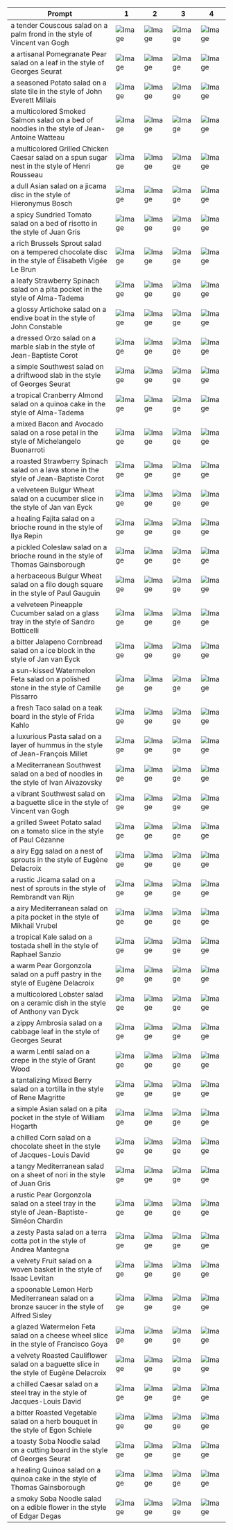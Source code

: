 | Prompt | 1 | 2 | 3 | 4 |
|-|-|-|-|-|
| a tender Couscous salad on a palm frond in the style of Vincent van Gogh | ![Image](https://salad-benchmark-public-assets.s3.us-east-2.amazonaws.com/sdxl/e5e5aa89-97cd-46f3-96d5-75ec6aebe822-0.jpg) | ![Image](https://salad-benchmark-public-assets.s3.us-east-2.amazonaws.com/sdxl/e5e5aa89-97cd-46f3-96d5-75ec6aebe822-1.jpg) | ![Image](https://salad-benchmark-public-assets.s3.us-east-2.amazonaws.com/sdxl/e5e5aa89-97cd-46f3-96d5-75ec6aebe822-2.jpg) | ![Image](https://salad-benchmark-public-assets.s3.us-east-2.amazonaws.com/sdxl/e5e5aa89-97cd-46f3-96d5-75ec6aebe822-3.jpg) |
| a artisanal Pomegranate Pear salad on a leaf in the style of Georges Seurat | ![Image](https://salad-benchmark-public-assets.s3.us-east-2.amazonaws.com/sdxl/eb1c80ba-74a8-4068-b095-10df4c696fdd-0.jpg) | ![Image](https://salad-benchmark-public-assets.s3.us-east-2.amazonaws.com/sdxl/eb1c80ba-74a8-4068-b095-10df4c696fdd-1.jpg) | ![Image](https://salad-benchmark-public-assets.s3.us-east-2.amazonaws.com/sdxl/eb1c80ba-74a8-4068-b095-10df4c696fdd-2.jpg) | ![Image](https://salad-benchmark-public-assets.s3.us-east-2.amazonaws.com/sdxl/eb1c80ba-74a8-4068-b095-10df4c696fdd-3.jpg) |
| a seasoned Potato salad on a slate tile in the style of John Everett Millais | ![Image](https://salad-benchmark-public-assets.s3.us-east-2.amazonaws.com/sdxl/13ef1e6c-1bdb-4af4-8192-594a5e89ea23-0.jpg) | ![Image](https://salad-benchmark-public-assets.s3.us-east-2.amazonaws.com/sdxl/13ef1e6c-1bdb-4af4-8192-594a5e89ea23-1.jpg) | ![Image](https://salad-benchmark-public-assets.s3.us-east-2.amazonaws.com/sdxl/13ef1e6c-1bdb-4af4-8192-594a5e89ea23-2.jpg) | ![Image](https://salad-benchmark-public-assets.s3.us-east-2.amazonaws.com/sdxl/13ef1e6c-1bdb-4af4-8192-594a5e89ea23-3.jpg) |
| a multicolored Smoked Salmon salad on a bed of noodles in the style of Jean-Antoine Watteau | ![Image](https://salad-benchmark-public-assets.s3.us-east-2.amazonaws.com/sdxl/a39aac96-f457-409c-b78d-2630310edb74-0.jpg) | ![Image](https://salad-benchmark-public-assets.s3.us-east-2.amazonaws.com/sdxl/a39aac96-f457-409c-b78d-2630310edb74-1.jpg) | ![Image](https://salad-benchmark-public-assets.s3.us-east-2.amazonaws.com/sdxl/a39aac96-f457-409c-b78d-2630310edb74-2.jpg) | ![Image](https://salad-benchmark-public-assets.s3.us-east-2.amazonaws.com/sdxl/a39aac96-f457-409c-b78d-2630310edb74-3.jpg) |
| a multicolored Grilled Chicken Caesar salad on a spun sugar nest in the style of Henri Rousseau | ![Image](https://salad-benchmark-public-assets.s3.us-east-2.amazonaws.com/sdxl/39fd60f1-748b-4472-80e4-ec1261670e06-0.jpg) | ![Image](https://salad-benchmark-public-assets.s3.us-east-2.amazonaws.com/sdxl/39fd60f1-748b-4472-80e4-ec1261670e06-1.jpg) | ![Image](https://salad-benchmark-public-assets.s3.us-east-2.amazonaws.com/sdxl/39fd60f1-748b-4472-80e4-ec1261670e06-2.jpg) | ![Image](https://salad-benchmark-public-assets.s3.us-east-2.amazonaws.com/sdxl/39fd60f1-748b-4472-80e4-ec1261670e06-3.jpg) |
| a dull Asian salad on a jicama disc in the style of Hieronymus Bosch | ![Image](https://salad-benchmark-public-assets.s3.us-east-2.amazonaws.com/sdxl/15ba2630-a69a-4729-a7ea-fc033cba4ef4-0.jpg) | ![Image](https://salad-benchmark-public-assets.s3.us-east-2.amazonaws.com/sdxl/15ba2630-a69a-4729-a7ea-fc033cba4ef4-1.jpg) | ![Image](https://salad-benchmark-public-assets.s3.us-east-2.amazonaws.com/sdxl/15ba2630-a69a-4729-a7ea-fc033cba4ef4-2.jpg) | ![Image](https://salad-benchmark-public-assets.s3.us-east-2.amazonaws.com/sdxl/15ba2630-a69a-4729-a7ea-fc033cba4ef4-3.jpg) |
| a spicy Sundried Tomato salad on a bed of risotto in the style of Juan Gris | ![Image](https://salad-benchmark-public-assets.s3.us-east-2.amazonaws.com/sdxl/aec4be1b-d1b3-4ad2-9bff-e61765009e37-0.jpg) | ![Image](https://salad-benchmark-public-assets.s3.us-east-2.amazonaws.com/sdxl/aec4be1b-d1b3-4ad2-9bff-e61765009e37-1.jpg) | ![Image](https://salad-benchmark-public-assets.s3.us-east-2.amazonaws.com/sdxl/aec4be1b-d1b3-4ad2-9bff-e61765009e37-2.jpg) | ![Image](https://salad-benchmark-public-assets.s3.us-east-2.amazonaws.com/sdxl/aec4be1b-d1b3-4ad2-9bff-e61765009e37-3.jpg) |
| a rich Brussels Sprout salad on a tempered chocolate disc in the style of Élisabeth Vigée Le Brun | ![Image](https://salad-benchmark-public-assets.s3.us-east-2.amazonaws.com/sdxl/b018eff1-1459-4d73-aac7-ba2a1de796fd-0.jpg) | ![Image](https://salad-benchmark-public-assets.s3.us-east-2.amazonaws.com/sdxl/b018eff1-1459-4d73-aac7-ba2a1de796fd-1.jpg) | ![Image](https://salad-benchmark-public-assets.s3.us-east-2.amazonaws.com/sdxl/b018eff1-1459-4d73-aac7-ba2a1de796fd-2.jpg) | ![Image](https://salad-benchmark-public-assets.s3.us-east-2.amazonaws.com/sdxl/b018eff1-1459-4d73-aac7-ba2a1de796fd-3.jpg) |
| a leafy Strawberry Spinach salad on a pita pocket in the style of Alma-Tadema | ![Image](https://salad-benchmark-public-assets.s3.us-east-2.amazonaws.com/sdxl/f0a3278b-71c4-472d-bad3-9b712b4291b5-0.jpg) | ![Image](https://salad-benchmark-public-assets.s3.us-east-2.amazonaws.com/sdxl/f0a3278b-71c4-472d-bad3-9b712b4291b5-1.jpg) | ![Image](https://salad-benchmark-public-assets.s3.us-east-2.amazonaws.com/sdxl/f0a3278b-71c4-472d-bad3-9b712b4291b5-2.jpg) | ![Image](https://salad-benchmark-public-assets.s3.us-east-2.amazonaws.com/sdxl/f0a3278b-71c4-472d-bad3-9b712b4291b5-3.jpg) |
| a glossy Artichoke salad on a endive boat in the style of John Constable | ![Image](https://salad-benchmark-public-assets.s3.us-east-2.amazonaws.com/sdxl/58607240-2407-4e62-8794-c1af8cf5e6b4-0.jpg) | ![Image](https://salad-benchmark-public-assets.s3.us-east-2.amazonaws.com/sdxl/58607240-2407-4e62-8794-c1af8cf5e6b4-1.jpg) | ![Image](https://salad-benchmark-public-assets.s3.us-east-2.amazonaws.com/sdxl/58607240-2407-4e62-8794-c1af8cf5e6b4-2.jpg) | ![Image](https://salad-benchmark-public-assets.s3.us-east-2.amazonaws.com/sdxl/58607240-2407-4e62-8794-c1af8cf5e6b4-3.jpg) |
| a dressed Orzo salad on a marble slab in the style of Jean-Baptiste Corot | ![Image](https://salad-benchmark-public-assets.s3.us-east-2.amazonaws.com/sdxl/024531e2-1c95-4dfc-af39-aeecadd3164b-0.jpg) | ![Image](https://salad-benchmark-public-assets.s3.us-east-2.amazonaws.com/sdxl/024531e2-1c95-4dfc-af39-aeecadd3164b-1.jpg) | ![Image](https://salad-benchmark-public-assets.s3.us-east-2.amazonaws.com/sdxl/024531e2-1c95-4dfc-af39-aeecadd3164b-2.jpg) | ![Image](https://salad-benchmark-public-assets.s3.us-east-2.amazonaws.com/sdxl/024531e2-1c95-4dfc-af39-aeecadd3164b-3.jpg) |
| a simple Southwest salad on a driftwood slab in the style of Georges Seurat | ![Image](https://salad-benchmark-public-assets.s3.us-east-2.amazonaws.com/sdxl/6036fa7b-33fd-4c74-8ea6-cc3faf131c32-0.jpg) | ![Image](https://salad-benchmark-public-assets.s3.us-east-2.amazonaws.com/sdxl/6036fa7b-33fd-4c74-8ea6-cc3faf131c32-1.jpg) | ![Image](https://salad-benchmark-public-assets.s3.us-east-2.amazonaws.com/sdxl/6036fa7b-33fd-4c74-8ea6-cc3faf131c32-2.jpg) | ![Image](https://salad-benchmark-public-assets.s3.us-east-2.amazonaws.com/sdxl/6036fa7b-33fd-4c74-8ea6-cc3faf131c32-3.jpg) |
| a tropical Cranberry Almond salad on a quinoa cake in the style of Alma-Tadema | ![Image](https://salad-benchmark-public-assets.s3.us-east-2.amazonaws.com/sdxl/314eb84f-4f18-49e2-a3d1-671f8b350f49-0.jpg) | ![Image](https://salad-benchmark-public-assets.s3.us-east-2.amazonaws.com/sdxl/314eb84f-4f18-49e2-a3d1-671f8b350f49-1.jpg) | ![Image](https://salad-benchmark-public-assets.s3.us-east-2.amazonaws.com/sdxl/314eb84f-4f18-49e2-a3d1-671f8b350f49-2.jpg) | ![Image](https://salad-benchmark-public-assets.s3.us-east-2.amazonaws.com/sdxl/314eb84f-4f18-49e2-a3d1-671f8b350f49-3.jpg) |
| a mixed Bacon and Avocado salad on a rose petal in the style of Michelangelo Buonarroti | ![Image](https://salad-benchmark-public-assets.s3.us-east-2.amazonaws.com/sdxl/45d532fb-d102-4af0-aed6-7afa46a2f0e8-0.jpg) | ![Image](https://salad-benchmark-public-assets.s3.us-east-2.amazonaws.com/sdxl/45d532fb-d102-4af0-aed6-7afa46a2f0e8-1.jpg) | ![Image](https://salad-benchmark-public-assets.s3.us-east-2.amazonaws.com/sdxl/45d532fb-d102-4af0-aed6-7afa46a2f0e8-2.jpg) | ![Image](https://salad-benchmark-public-assets.s3.us-east-2.amazonaws.com/sdxl/45d532fb-d102-4af0-aed6-7afa46a2f0e8-3.jpg) |
| a roasted Strawberry Spinach salad on a lava stone in the style of Jean-Baptiste Corot | ![Image](https://salad-benchmark-public-assets.s3.us-east-2.amazonaws.com/sdxl/b16070af-ff1d-4edd-a961-82845f17c34b-0.jpg) | ![Image](https://salad-benchmark-public-assets.s3.us-east-2.amazonaws.com/sdxl/b16070af-ff1d-4edd-a961-82845f17c34b-1.jpg) | ![Image](https://salad-benchmark-public-assets.s3.us-east-2.amazonaws.com/sdxl/b16070af-ff1d-4edd-a961-82845f17c34b-2.jpg) | ![Image](https://salad-benchmark-public-assets.s3.us-east-2.amazonaws.com/sdxl/b16070af-ff1d-4edd-a961-82845f17c34b-3.jpg) |
| a velveteen Bulgur Wheat salad on a cucumber slice in the style of Jan van Eyck | ![Image](https://salad-benchmark-public-assets.s3.us-east-2.amazonaws.com/sdxl/4662584c-58af-4095-aaf3-73f04c2ef662-0.jpg) | ![Image](https://salad-benchmark-public-assets.s3.us-east-2.amazonaws.com/sdxl/4662584c-58af-4095-aaf3-73f04c2ef662-1.jpg) | ![Image](https://salad-benchmark-public-assets.s3.us-east-2.amazonaws.com/sdxl/4662584c-58af-4095-aaf3-73f04c2ef662-2.jpg) | ![Image](https://salad-benchmark-public-assets.s3.us-east-2.amazonaws.com/sdxl/4662584c-58af-4095-aaf3-73f04c2ef662-3.jpg) |
| a healing Fajita salad on a brioche round in the style of Ilya Repin | ![Image](https://salad-benchmark-public-assets.s3.us-east-2.amazonaws.com/sdxl/e5346e7f-8639-4c6c-92cf-33c3e54309bd-0.jpg) | ![Image](https://salad-benchmark-public-assets.s3.us-east-2.amazonaws.com/sdxl/e5346e7f-8639-4c6c-92cf-33c3e54309bd-1.jpg) | ![Image](https://salad-benchmark-public-assets.s3.us-east-2.amazonaws.com/sdxl/e5346e7f-8639-4c6c-92cf-33c3e54309bd-2.jpg) | ![Image](https://salad-benchmark-public-assets.s3.us-east-2.amazonaws.com/sdxl/e5346e7f-8639-4c6c-92cf-33c3e54309bd-3.jpg) |
| a pickled Coleslaw salad on a brioche round in the style of Thomas Gainsborough | ![Image](https://salad-benchmark-public-assets.s3.us-east-2.amazonaws.com/sdxl/d010bec4-3c71-4237-9a75-c87e51413b77-0.jpg) | ![Image](https://salad-benchmark-public-assets.s3.us-east-2.amazonaws.com/sdxl/d010bec4-3c71-4237-9a75-c87e51413b77-1.jpg) | ![Image](https://salad-benchmark-public-assets.s3.us-east-2.amazonaws.com/sdxl/d010bec4-3c71-4237-9a75-c87e51413b77-2.jpg) | ![Image](https://salad-benchmark-public-assets.s3.us-east-2.amazonaws.com/sdxl/d010bec4-3c71-4237-9a75-c87e51413b77-3.jpg) |
| a herbaceous Bulgur Wheat salad on a filo dough square in the style of Paul Gauguin | ![Image](https://salad-benchmark-public-assets.s3.us-east-2.amazonaws.com/sdxl/8696b0b9-307c-476d-ac54-1855248aff95-0.jpg) | ![Image](https://salad-benchmark-public-assets.s3.us-east-2.amazonaws.com/sdxl/8696b0b9-307c-476d-ac54-1855248aff95-1.jpg) | ![Image](https://salad-benchmark-public-assets.s3.us-east-2.amazonaws.com/sdxl/8696b0b9-307c-476d-ac54-1855248aff95-2.jpg) | ![Image](https://salad-benchmark-public-assets.s3.us-east-2.amazonaws.com/sdxl/8696b0b9-307c-476d-ac54-1855248aff95-3.jpg) |
| a velveteen Pineapple Cucumber salad on a glass tray in the style of Sandro Botticelli | ![Image](https://salad-benchmark-public-assets.s3.us-east-2.amazonaws.com/sdxl/0f192dc6-6f56-4975-a51d-e4ed2596f9d5-0.jpg) | ![Image](https://salad-benchmark-public-assets.s3.us-east-2.amazonaws.com/sdxl/0f192dc6-6f56-4975-a51d-e4ed2596f9d5-1.jpg) | ![Image](https://salad-benchmark-public-assets.s3.us-east-2.amazonaws.com/sdxl/0f192dc6-6f56-4975-a51d-e4ed2596f9d5-2.jpg) | ![Image](https://salad-benchmark-public-assets.s3.us-east-2.amazonaws.com/sdxl/0f192dc6-6f56-4975-a51d-e4ed2596f9d5-3.jpg) |
| a bitter Jalapeno Cornbread salad on a ice block in the style of Jan van Eyck | ![Image](https://salad-benchmark-public-assets.s3.us-east-2.amazonaws.com/sdxl/35bc340a-7fe4-4917-b994-3e9d734a1580-0.jpg) | ![Image](https://salad-benchmark-public-assets.s3.us-east-2.amazonaws.com/sdxl/35bc340a-7fe4-4917-b994-3e9d734a1580-1.jpg) | ![Image](https://salad-benchmark-public-assets.s3.us-east-2.amazonaws.com/sdxl/35bc340a-7fe4-4917-b994-3e9d734a1580-2.jpg) | ![Image](https://salad-benchmark-public-assets.s3.us-east-2.amazonaws.com/sdxl/35bc340a-7fe4-4917-b994-3e9d734a1580-3.jpg) |
| a sun-kissed Watermelon Feta salad on a polished stone in the style of Camille Pissarro | ![Image](https://salad-benchmark-public-assets.s3.us-east-2.amazonaws.com/sdxl/98b1ab50-e7eb-45e1-b93d-538c0176c68c-0.jpg) | ![Image](https://salad-benchmark-public-assets.s3.us-east-2.amazonaws.com/sdxl/98b1ab50-e7eb-45e1-b93d-538c0176c68c-1.jpg) | ![Image](https://salad-benchmark-public-assets.s3.us-east-2.amazonaws.com/sdxl/98b1ab50-e7eb-45e1-b93d-538c0176c68c-2.jpg) | ![Image](https://salad-benchmark-public-assets.s3.us-east-2.amazonaws.com/sdxl/98b1ab50-e7eb-45e1-b93d-538c0176c68c-3.jpg) |
| a fresh Taco salad on a teak board in the style of Frida Kahlo | ![Image](https://salad-benchmark-public-assets.s3.us-east-2.amazonaws.com/sdxl/d1422324-1cbf-4577-af0f-9f07417224cd-0.jpg) | ![Image](https://salad-benchmark-public-assets.s3.us-east-2.amazonaws.com/sdxl/d1422324-1cbf-4577-af0f-9f07417224cd-1.jpg) | ![Image](https://salad-benchmark-public-assets.s3.us-east-2.amazonaws.com/sdxl/d1422324-1cbf-4577-af0f-9f07417224cd-2.jpg) | ![Image](https://salad-benchmark-public-assets.s3.us-east-2.amazonaws.com/sdxl/d1422324-1cbf-4577-af0f-9f07417224cd-3.jpg) |
| a luxurious Pasta salad on a layer of hummus in the style of Jean-François Millet | ![Image](https://salad-benchmark-public-assets.s3.us-east-2.amazonaws.com/sdxl/34387efa-1e02-43cd-84d8-2d9b3036e8ff-0.jpg) | ![Image](https://salad-benchmark-public-assets.s3.us-east-2.amazonaws.com/sdxl/34387efa-1e02-43cd-84d8-2d9b3036e8ff-1.jpg) | ![Image](https://salad-benchmark-public-assets.s3.us-east-2.amazonaws.com/sdxl/34387efa-1e02-43cd-84d8-2d9b3036e8ff-2.jpg) | ![Image](https://salad-benchmark-public-assets.s3.us-east-2.amazonaws.com/sdxl/34387efa-1e02-43cd-84d8-2d9b3036e8ff-3.jpg) |
| a Mediterranean Southwest salad on a bed of noodles in the style of Ivan Aivazovsky | ![Image](https://salad-benchmark-public-assets.s3.us-east-2.amazonaws.com/sdxl/31e32128-92e5-4d38-84a2-b1b37f2a9571-0.jpg) | ![Image](https://salad-benchmark-public-assets.s3.us-east-2.amazonaws.com/sdxl/31e32128-92e5-4d38-84a2-b1b37f2a9571-1.jpg) | ![Image](https://salad-benchmark-public-assets.s3.us-east-2.amazonaws.com/sdxl/31e32128-92e5-4d38-84a2-b1b37f2a9571-2.jpg) | ![Image](https://salad-benchmark-public-assets.s3.us-east-2.amazonaws.com/sdxl/31e32128-92e5-4d38-84a2-b1b37f2a9571-3.jpg) |
| a vibrant Southwest salad on a baguette slice in the style of Vincent van Gogh | ![Image](https://salad-benchmark-public-assets.s3.us-east-2.amazonaws.com/sdxl/9c0e7ecc-31f2-4d0d-ad3e-37e0acda7c3d-0.jpg) | ![Image](https://salad-benchmark-public-assets.s3.us-east-2.amazonaws.com/sdxl/9c0e7ecc-31f2-4d0d-ad3e-37e0acda7c3d-1.jpg) | ![Image](https://salad-benchmark-public-assets.s3.us-east-2.amazonaws.com/sdxl/9c0e7ecc-31f2-4d0d-ad3e-37e0acda7c3d-2.jpg) | ![Image](https://salad-benchmark-public-assets.s3.us-east-2.amazonaws.com/sdxl/9c0e7ecc-31f2-4d0d-ad3e-37e0acda7c3d-3.jpg) |
| a grilled Sweet Potato salad on a tomato slice in the style of Paul Cézanne | ![Image](https://salad-benchmark-public-assets.s3.us-east-2.amazonaws.com/sdxl/cceae931-7926-4bdf-8bb1-31c0c0ae5644-0.jpg) | ![Image](https://salad-benchmark-public-assets.s3.us-east-2.amazonaws.com/sdxl/cceae931-7926-4bdf-8bb1-31c0c0ae5644-1.jpg) | ![Image](https://salad-benchmark-public-assets.s3.us-east-2.amazonaws.com/sdxl/cceae931-7926-4bdf-8bb1-31c0c0ae5644-2.jpg) | ![Image](https://salad-benchmark-public-assets.s3.us-east-2.amazonaws.com/sdxl/cceae931-7926-4bdf-8bb1-31c0c0ae5644-3.jpg) |
| a airy Egg salad on a nest of sprouts in the style of Eugène Delacroix | ![Image](https://salad-benchmark-public-assets.s3.us-east-2.amazonaws.com/sdxl/470cf398-c5cd-4c72-b223-7d5d4840d633-0.jpg) | ![Image](https://salad-benchmark-public-assets.s3.us-east-2.amazonaws.com/sdxl/470cf398-c5cd-4c72-b223-7d5d4840d633-1.jpg) | ![Image](https://salad-benchmark-public-assets.s3.us-east-2.amazonaws.com/sdxl/470cf398-c5cd-4c72-b223-7d5d4840d633-2.jpg) | ![Image](https://salad-benchmark-public-assets.s3.us-east-2.amazonaws.com/sdxl/470cf398-c5cd-4c72-b223-7d5d4840d633-3.jpg) |
| a rustic Jicama salad on a nest of sprouts in the style of Rembrandt van Rijn | ![Image](https://salad-benchmark-public-assets.s3.us-east-2.amazonaws.com/sdxl/b97e7ea8-f8ef-4c5c-97f4-9f962e98f8cc-0.jpg) | ![Image](https://salad-benchmark-public-assets.s3.us-east-2.amazonaws.com/sdxl/b97e7ea8-f8ef-4c5c-97f4-9f962e98f8cc-1.jpg) | ![Image](https://salad-benchmark-public-assets.s3.us-east-2.amazonaws.com/sdxl/b97e7ea8-f8ef-4c5c-97f4-9f962e98f8cc-2.jpg) | ![Image](https://salad-benchmark-public-assets.s3.us-east-2.amazonaws.com/sdxl/b97e7ea8-f8ef-4c5c-97f4-9f962e98f8cc-3.jpg) |
| a airy Mediterranean salad on a pita pocket in the style of Mikhail Vrubel | ![Image](https://salad-benchmark-public-assets.s3.us-east-2.amazonaws.com/sdxl/32eecba0-1d2c-4087-8c48-bcbdd8128fb5-0.jpg) | ![Image](https://salad-benchmark-public-assets.s3.us-east-2.amazonaws.com/sdxl/32eecba0-1d2c-4087-8c48-bcbdd8128fb5-1.jpg) | ![Image](https://salad-benchmark-public-assets.s3.us-east-2.amazonaws.com/sdxl/32eecba0-1d2c-4087-8c48-bcbdd8128fb5-2.jpg) | ![Image](https://salad-benchmark-public-assets.s3.us-east-2.amazonaws.com/sdxl/32eecba0-1d2c-4087-8c48-bcbdd8128fb5-3.jpg) |
| a tropical Kale salad on a tostada shell in the style of Raphael Sanzio | ![Image](https://salad-benchmark-public-assets.s3.us-east-2.amazonaws.com/sdxl/72baf1e1-ddf3-49ca-a3e3-3bf3eae106d3-0.jpg) | ![Image](https://salad-benchmark-public-assets.s3.us-east-2.amazonaws.com/sdxl/72baf1e1-ddf3-49ca-a3e3-3bf3eae106d3-1.jpg) | ![Image](https://salad-benchmark-public-assets.s3.us-east-2.amazonaws.com/sdxl/72baf1e1-ddf3-49ca-a3e3-3bf3eae106d3-2.jpg) | ![Image](https://salad-benchmark-public-assets.s3.us-east-2.amazonaws.com/sdxl/72baf1e1-ddf3-49ca-a3e3-3bf3eae106d3-3.jpg) |
| a warm Pear Gorgonzola salad on a puff pastry in the style of Eugène Delacroix | ![Image](https://salad-benchmark-public-assets.s3.us-east-2.amazonaws.com/sdxl/f0c17fd8-e359-44d4-be95-d1b8024533be-0.jpg) | ![Image](https://salad-benchmark-public-assets.s3.us-east-2.amazonaws.com/sdxl/f0c17fd8-e359-44d4-be95-d1b8024533be-1.jpg) | ![Image](https://salad-benchmark-public-assets.s3.us-east-2.amazonaws.com/sdxl/f0c17fd8-e359-44d4-be95-d1b8024533be-2.jpg) | ![Image](https://salad-benchmark-public-assets.s3.us-east-2.amazonaws.com/sdxl/f0c17fd8-e359-44d4-be95-d1b8024533be-3.jpg) |
| a multicolored Lobster salad on a ceramic dish in the style of Anthony van Dyck | ![Image](https://salad-benchmark-public-assets.s3.us-east-2.amazonaws.com/sdxl/46797771-ffb9-4ed7-8342-b7e729742741-0.jpg) | ![Image](https://salad-benchmark-public-assets.s3.us-east-2.amazonaws.com/sdxl/46797771-ffb9-4ed7-8342-b7e729742741-1.jpg) | ![Image](https://salad-benchmark-public-assets.s3.us-east-2.amazonaws.com/sdxl/46797771-ffb9-4ed7-8342-b7e729742741-2.jpg) | ![Image](https://salad-benchmark-public-assets.s3.us-east-2.amazonaws.com/sdxl/46797771-ffb9-4ed7-8342-b7e729742741-3.jpg) |
| a zippy Ambrosia salad on a cabbage leaf in the style of Georges Seurat | ![Image](https://salad-benchmark-public-assets.s3.us-east-2.amazonaws.com/sdxl/3d766a71-0fad-4d8d-b6fd-8ee06fc1b53a-0.jpg) | ![Image](https://salad-benchmark-public-assets.s3.us-east-2.amazonaws.com/sdxl/3d766a71-0fad-4d8d-b6fd-8ee06fc1b53a-1.jpg) | ![Image](https://salad-benchmark-public-assets.s3.us-east-2.amazonaws.com/sdxl/3d766a71-0fad-4d8d-b6fd-8ee06fc1b53a-2.jpg) | ![Image](https://salad-benchmark-public-assets.s3.us-east-2.amazonaws.com/sdxl/3d766a71-0fad-4d8d-b6fd-8ee06fc1b53a-3.jpg) |
| a warm Lentil salad on a crepe in the style of Grant Wood | ![Image](https://salad-benchmark-public-assets.s3.us-east-2.amazonaws.com/sdxl/c760d90f-3565-4435-a016-d68a0ddceff3-0.jpg) | ![Image](https://salad-benchmark-public-assets.s3.us-east-2.amazonaws.com/sdxl/c760d90f-3565-4435-a016-d68a0ddceff3-1.jpg) | ![Image](https://salad-benchmark-public-assets.s3.us-east-2.amazonaws.com/sdxl/c760d90f-3565-4435-a016-d68a0ddceff3-2.jpg) | ![Image](https://salad-benchmark-public-assets.s3.us-east-2.amazonaws.com/sdxl/c760d90f-3565-4435-a016-d68a0ddceff3-3.jpg) |
| a tantalizing Mixed Berry salad on a tortilla in the style of Rene Magritte | ![Image](https://salad-benchmark-public-assets.s3.us-east-2.amazonaws.com/sdxl/92d35f29-9400-49ce-9aba-ed25b76d9c84-0.jpg) | ![Image](https://salad-benchmark-public-assets.s3.us-east-2.amazonaws.com/sdxl/92d35f29-9400-49ce-9aba-ed25b76d9c84-1.jpg) | ![Image](https://salad-benchmark-public-assets.s3.us-east-2.amazonaws.com/sdxl/92d35f29-9400-49ce-9aba-ed25b76d9c84-2.jpg) | ![Image](https://salad-benchmark-public-assets.s3.us-east-2.amazonaws.com/sdxl/92d35f29-9400-49ce-9aba-ed25b76d9c84-3.jpg) |
| a simple Asian salad on a pita pocket in the style of William Hogarth | ![Image](https://salad-benchmark-public-assets.s3.us-east-2.amazonaws.com/sdxl/1d50ca8f-b7ae-4fdc-b187-80dac77906ef-0.jpg) | ![Image](https://salad-benchmark-public-assets.s3.us-east-2.amazonaws.com/sdxl/1d50ca8f-b7ae-4fdc-b187-80dac77906ef-1.jpg) | ![Image](https://salad-benchmark-public-assets.s3.us-east-2.amazonaws.com/sdxl/1d50ca8f-b7ae-4fdc-b187-80dac77906ef-2.jpg) | ![Image](https://salad-benchmark-public-assets.s3.us-east-2.amazonaws.com/sdxl/1d50ca8f-b7ae-4fdc-b187-80dac77906ef-3.jpg) |
| a chilled Corn salad on a chocolate sheet in the style of Jacques-Louis David | ![Image](https://salad-benchmark-public-assets.s3.us-east-2.amazonaws.com/sdxl/4d87b68f-497e-424d-a92f-17c7a0000acc-0.jpg) | ![Image](https://salad-benchmark-public-assets.s3.us-east-2.amazonaws.com/sdxl/4d87b68f-497e-424d-a92f-17c7a0000acc-1.jpg) | ![Image](https://salad-benchmark-public-assets.s3.us-east-2.amazonaws.com/sdxl/4d87b68f-497e-424d-a92f-17c7a0000acc-2.jpg) | ![Image](https://salad-benchmark-public-assets.s3.us-east-2.amazonaws.com/sdxl/4d87b68f-497e-424d-a92f-17c7a0000acc-3.jpg) |
| a tangy Mediterranean salad on a sheet of nori in the style of Juan Gris | ![Image](https://salad-benchmark-public-assets.s3.us-east-2.amazonaws.com/sdxl/0cf632bd-9c89-4128-b2a5-ad9d83c151d0-0.jpg) | ![Image](https://salad-benchmark-public-assets.s3.us-east-2.amazonaws.com/sdxl/0cf632bd-9c89-4128-b2a5-ad9d83c151d0-1.jpg) | ![Image](https://salad-benchmark-public-assets.s3.us-east-2.amazonaws.com/sdxl/0cf632bd-9c89-4128-b2a5-ad9d83c151d0-2.jpg) | ![Image](https://salad-benchmark-public-assets.s3.us-east-2.amazonaws.com/sdxl/0cf632bd-9c89-4128-b2a5-ad9d83c151d0-3.jpg) |
| a rustic Pear Gorgonzola salad on a steel tray in the style of Jean-Baptiste-Siméon Chardin | ![Image](https://salad-benchmark-public-assets.s3.us-east-2.amazonaws.com/sdxl/9f3c5709-196d-4cec-9edf-d5ae62c00365-0.jpg) | ![Image](https://salad-benchmark-public-assets.s3.us-east-2.amazonaws.com/sdxl/9f3c5709-196d-4cec-9edf-d5ae62c00365-1.jpg) | ![Image](https://salad-benchmark-public-assets.s3.us-east-2.amazonaws.com/sdxl/9f3c5709-196d-4cec-9edf-d5ae62c00365-2.jpg) | ![Image](https://salad-benchmark-public-assets.s3.us-east-2.amazonaws.com/sdxl/9f3c5709-196d-4cec-9edf-d5ae62c00365-3.jpg) |
| a zesty Pasta salad on a terra cotta pot in the style of Andrea Mantegna | ![Image](https://salad-benchmark-public-assets.s3.us-east-2.amazonaws.com/sdxl/41518574-95a8-413b-8ed7-32a3ea3f1372-0.jpg) | ![Image](https://salad-benchmark-public-assets.s3.us-east-2.amazonaws.com/sdxl/41518574-95a8-413b-8ed7-32a3ea3f1372-1.jpg) | ![Image](https://salad-benchmark-public-assets.s3.us-east-2.amazonaws.com/sdxl/41518574-95a8-413b-8ed7-32a3ea3f1372-2.jpg) | ![Image](https://salad-benchmark-public-assets.s3.us-east-2.amazonaws.com/sdxl/41518574-95a8-413b-8ed7-32a3ea3f1372-3.jpg) |
| a velvety Fruit salad on a woven basket in the style of Isaac Levitan | ![Image](https://salad-benchmark-public-assets.s3.us-east-2.amazonaws.com/sdxl/f8be190f-5762-4a90-9302-5a4f73564221-0.jpg) | ![Image](https://salad-benchmark-public-assets.s3.us-east-2.amazonaws.com/sdxl/f8be190f-5762-4a90-9302-5a4f73564221-1.jpg) | ![Image](https://salad-benchmark-public-assets.s3.us-east-2.amazonaws.com/sdxl/f8be190f-5762-4a90-9302-5a4f73564221-2.jpg) | ![Image](https://salad-benchmark-public-assets.s3.us-east-2.amazonaws.com/sdxl/f8be190f-5762-4a90-9302-5a4f73564221-3.jpg) |
| a spoonable Lemon Herb Mediterranean salad on a bronze saucer in the style of Alfred Sisley | ![Image](https://salad-benchmark-public-assets.s3.us-east-2.amazonaws.com/sdxl/ffdca7b7-0fcc-4c7f-a4b0-21ac61349601-0.jpg) | ![Image](https://salad-benchmark-public-assets.s3.us-east-2.amazonaws.com/sdxl/ffdca7b7-0fcc-4c7f-a4b0-21ac61349601-1.jpg) | ![Image](https://salad-benchmark-public-assets.s3.us-east-2.amazonaws.com/sdxl/ffdca7b7-0fcc-4c7f-a4b0-21ac61349601-2.jpg) | ![Image](https://salad-benchmark-public-assets.s3.us-east-2.amazonaws.com/sdxl/ffdca7b7-0fcc-4c7f-a4b0-21ac61349601-3.jpg) |
| a glazed Watermelon Feta salad on a cheese wheel slice in the style of Francisco Goya | ![Image](https://salad-benchmark-public-assets.s3.us-east-2.amazonaws.com/sdxl/9c69d0ae-82cb-406f-a687-7ecf13bb2c14-0.jpg) | ![Image](https://salad-benchmark-public-assets.s3.us-east-2.amazonaws.com/sdxl/9c69d0ae-82cb-406f-a687-7ecf13bb2c14-1.jpg) | ![Image](https://salad-benchmark-public-assets.s3.us-east-2.amazonaws.com/sdxl/9c69d0ae-82cb-406f-a687-7ecf13bb2c14-2.jpg) | ![Image](https://salad-benchmark-public-assets.s3.us-east-2.amazonaws.com/sdxl/9c69d0ae-82cb-406f-a687-7ecf13bb2c14-3.jpg) |
| a velvety Roasted Cauliflower salad on a baguette slice in the style of Eugène Delacroix | ![Image](https://salad-benchmark-public-assets.s3.us-east-2.amazonaws.com/sdxl/e57209d1-389f-42b5-ad45-cb3d0d6ee6c9-0.jpg) | ![Image](https://salad-benchmark-public-assets.s3.us-east-2.amazonaws.com/sdxl/e57209d1-389f-42b5-ad45-cb3d0d6ee6c9-1.jpg) | ![Image](https://salad-benchmark-public-assets.s3.us-east-2.amazonaws.com/sdxl/e57209d1-389f-42b5-ad45-cb3d0d6ee6c9-2.jpg) | ![Image](https://salad-benchmark-public-assets.s3.us-east-2.amazonaws.com/sdxl/e57209d1-389f-42b5-ad45-cb3d0d6ee6c9-3.jpg) |
| a chilled Caesar salad on a steel tray in the style of Jacques-Louis David | ![Image](https://salad-benchmark-public-assets.s3.us-east-2.amazonaws.com/sdxl/5549bc44-7c7c-4f3f-8124-e01b5d678703-0.jpg) | ![Image](https://salad-benchmark-public-assets.s3.us-east-2.amazonaws.com/sdxl/5549bc44-7c7c-4f3f-8124-e01b5d678703-1.jpg) | ![Image](https://salad-benchmark-public-assets.s3.us-east-2.amazonaws.com/sdxl/5549bc44-7c7c-4f3f-8124-e01b5d678703-2.jpg) | ![Image](https://salad-benchmark-public-assets.s3.us-east-2.amazonaws.com/sdxl/5549bc44-7c7c-4f3f-8124-e01b5d678703-3.jpg) |
| a bitter Roasted Vegetable salad on a herb bouquet in the style of Egon Schiele | ![Image](https://salad-benchmark-public-assets.s3.us-east-2.amazonaws.com/sdxl/f293395f-9cbc-4d0c-8f91-1e21ec538e0c-0.jpg) | ![Image](https://salad-benchmark-public-assets.s3.us-east-2.amazonaws.com/sdxl/f293395f-9cbc-4d0c-8f91-1e21ec538e0c-1.jpg) | ![Image](https://salad-benchmark-public-assets.s3.us-east-2.amazonaws.com/sdxl/f293395f-9cbc-4d0c-8f91-1e21ec538e0c-2.jpg) | ![Image](https://salad-benchmark-public-assets.s3.us-east-2.amazonaws.com/sdxl/f293395f-9cbc-4d0c-8f91-1e21ec538e0c-3.jpg) |
| a toasty Soba Noodle salad on a cutting board in the style of Georges Seurat | ![Image](https://salad-benchmark-public-assets.s3.us-east-2.amazonaws.com/sdxl/e0c0f39c-c9d9-4cc9-b608-3a8bbd0db0fa-0.jpg) | ![Image](https://salad-benchmark-public-assets.s3.us-east-2.amazonaws.com/sdxl/e0c0f39c-c9d9-4cc9-b608-3a8bbd0db0fa-1.jpg) | ![Image](https://salad-benchmark-public-assets.s3.us-east-2.amazonaws.com/sdxl/e0c0f39c-c9d9-4cc9-b608-3a8bbd0db0fa-2.jpg) | ![Image](https://salad-benchmark-public-assets.s3.us-east-2.amazonaws.com/sdxl/e0c0f39c-c9d9-4cc9-b608-3a8bbd0db0fa-3.jpg) |
| a healing Quinoa salad on a quinoa cake in the style of Thomas Gainsborough | ![Image](https://salad-benchmark-public-assets.s3.us-east-2.amazonaws.com/sdxl/e553db13-505a-4992-9a22-822656779187-0.jpg) | ![Image](https://salad-benchmark-public-assets.s3.us-east-2.amazonaws.com/sdxl/e553db13-505a-4992-9a22-822656779187-1.jpg) | ![Image](https://salad-benchmark-public-assets.s3.us-east-2.amazonaws.com/sdxl/e553db13-505a-4992-9a22-822656779187-2.jpg) | ![Image](https://salad-benchmark-public-assets.s3.us-east-2.amazonaws.com/sdxl/e553db13-505a-4992-9a22-822656779187-3.jpg) |
| a smoky Soba Noodle salad on a edible flower in the style of Edgar Degas | ![Image](https://salad-benchmark-public-assets.s3.us-east-2.amazonaws.com/sdxl/003bcdcc-114f-4b02-b166-041595566aa2-0.jpg) | ![Image](https://salad-benchmark-public-assets.s3.us-east-2.amazonaws.com/sdxl/003bcdcc-114f-4b02-b166-041595566aa2-1.jpg) | ![Image](https://salad-benchmark-public-assets.s3.us-east-2.amazonaws.com/sdxl/003bcdcc-114f-4b02-b166-041595566aa2-2.jpg) | ![Image](https://salad-benchmark-public-assets.s3.us-east-2.amazonaws.com/sdxl/003bcdcc-114f-4b02-b166-041595566aa2-3.jpg) |
